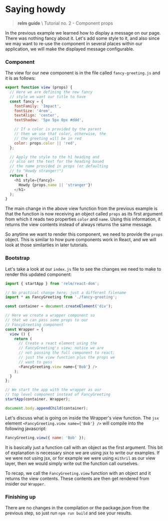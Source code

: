 # Saying howdy
> __relm guide__ \ Tutorial no. 2 - Component props


In the previous example we learned how to display a message on our page. There was nothing fancy about it. Let's add some style to it, and also since we may want to re-use the component in several places within our application, we will make the displayed message configurable.

### Component

The view for our new component is in the file called `fancy-greeting.js` and it is as follows:

```javascript
export function view (props) {
  // Here we are defining the new fancy
  // style we want our title to have
  const fancy = {
    fontFamily: 'Impact',
    fontSize: '4rem',
    textAlign: 'center',
    textShadow: '5px 5px 0px #ddd',

    // If a color is provided by the parent
    // then we use that color, otherwise, the
    // the greeting will be in red
    color: props.color || 'red',
  };

  // Apply the style to the h1 heading and
  // also set the text for the heading based
  // the name provided in props (or defaulting
  // to "Howdy stranger!")
  return (
    <h1 style={fancy}>
      Howdy {props.name || 'stranger'}!
    </h1>
  );
}

```
The main change in the above view function from the previous example is that the function is now receiving an object called `props` as its first argument from which it reads two properties `color` and `name`. Using this information, it returns the view contents instead of always returns the same message.

So anytime we want to render this component, we need to provide the `props` object. This is similar to how pure components work in React, and we will look at those similarties in later tutorials.

### Bootstrap

Let's take a look at our `index.js` file to see the changes we need to make to render this updated component:

```javascript
import { startApp } from 'relm/react-dom';

// No practical change here; just a different filename
import * as FancyGreeting from './fancy-greeting';

const container = document.createElement('div');

// Here we create a wrapper component so
// that we can pass some props to our
// FancyGreeting component
const Wrapper = {
  view () {
    return (
      // Create a react element using the
      // FancyGreeting's view; notice we are
      // not passing the full component to react;
      // just the view function plus the props we
      // want to pass
      <FancyGreeting.view name={'Bob'} />
    );
  }
};

// We start the app with the wrapper as our
// top level component instead of FancyGreeting
startApp(container, Wrapper);

document.body.appendChild(container);
```
Let's discuss what is going on inside the Wrapper's view function. The `jsx` element `<FancyGreeting.view name={'Bob'} />` will compile into the following javascript:

```javascript
FancyGreeting.view({ name: 'Bob' });
```
It is basically just a function call with an object as the first argument. This bit of explanation is necessary since we are using jsx to write our examples. If we were not using jsx, or for example we were using `mithril` as our view layer, then we would simply write out the function call ourselves.

To recap, we call the `FancyGreeting.view` function with an object and it returns the view contents. These contents are then get rendered from insider our `Wrapper`.

### Finishing up

There are no changes in the compilation or the package.json from the previous step, so just run `npm run build` and see your results.
